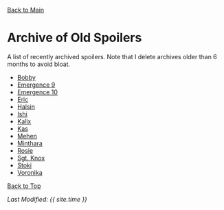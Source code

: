 [Back to Main](index.md)

# Archive of Old Spoilers

A list of recently archived spoilers. Note that I delete archives older than 6 months to avoid bloat.

* [Bobby](archive/bobby.md)
* [Emergence 9](archive/emergence_9.md)
* [Emergence 10](archive/emergence_10.md)
* [Eric](archive/eric.md)
* [Halsin](archive/halsin.md)
* [Ishi](archive/ishi.md)
* [Kalix](archive/kalix.md)
* [Kas](archive/kas.md)
* [Mehen](archive/mehen.md)
* [Minthara](archive/minthara.md)
* [Rosie](archive/rosie.md)
* [Sgt. Knox](archive/sgtknox.md)
* [Stoki](archive/stoki.md)
* [Voronika](archive/voronika.md)

[Back to Top](#top)

*Last Modified: {{ site.time }}*